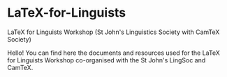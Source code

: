 # LaTeX-for-Linguists
LaTeX for Linguists Workshop (St John's Linguistics Society with CamTeX Society)

Hello! You can find here the documents and resources used for the LaTeX for Linguists Workshop co-organised with the St John's LingSoc and CamTeX. 
